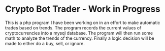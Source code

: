 # Crypto Bot Trader - Work in Progress

This is a php program I have been working on in an effort to make automatic trades based on trends. The program records the current values of cryptocurrencies into a mysql database. The program will then run some math to analyze the trends of the currency. Finally a logic decision will be made to either do a buy, sell, or ignore.
